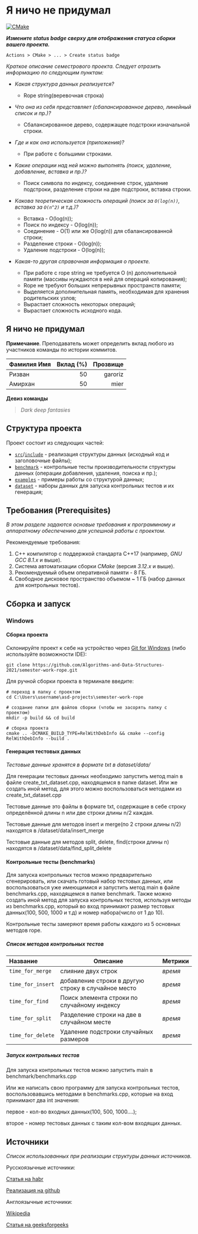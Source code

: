 # Я ничо не придумал

[![CMake](https://github.com/Algorithms-and-Data-Structures-2021/semester-work-rope/actions/workflows/cmake.yml/badge.svg)](https://github.com/Algorithms-and-Data-Structures-2021/semester-work-rope/actions/workflows/cmake.yml)

**_Измените status badge сверху для отображения статуса сборки вашего проекта._**

`Actions > CMake > ... > Create status badge`

_Краткое описание семестрового проекта. Следует отразить информацию по следующим пунктам:_

- _Какая структура данных реализуется?_
  - Rope string(веревочная строка)
  

- _Что она из себя представляет (сбалансированное дерево, линейный список и пр.)?_
  - Сбалансированное дерево, содержащее подстроки изначальной строки.
  

- _Где и как она используется (приложения)?_
  - При работе с большими строками.
  

- _Какие операции над ней можно выполнять (поиск, удаление, добавление, вставка и пр.)?_
  - Поиск символа по индексу, соединение строк, удаление подстроки, разделение строки на две подстроки, вставка строки. 


- _Какова теоретическая сложность операций (поиск за `O(log(n))`, вставка за `O(n^2)` и т.д.)?_
  - Вставка - O(log(n));
  - Поиск по индексу - O(log(n));
  - Соединение - O(1) или же O(log(n)) для сбалансированной строки;
  - Разделение строки - O(log(n));
  - Удаление подстроки - O(log(n));
  

- _Какая-то другая справочная информация о проекте._
  - При работе с rope string не требуется O (n) дополнительной памяти (массивы нуждаются в ней для операций копирования);
  - Rope не требуют больших непрерывных пространств памяти;
  - Выделяется дополнительная память, необходимая для хранения родительских узлов;
  - Вырастает сложность некоторых операций;
  - Вырастает сложность исходного кода.

## Я ничо не придумал

**Примечание**. Преподаватель может определить вклад любого из участников команды по истории коммитов.

| Фамилия Имя   | Вклад (%) | Прозвище              |
| :---          |   ---:    |  ---:                 |
| Ризван |    50     |  garoriz              |
| Амирхан   |    50     |  mier |


**Девиз команды**
> _Dark deep fantasies_

## Структура проекта

Проект состоит из следующих частей:

- [`src`](src)/[`include`](include) - реализация структуры данных (исходный код и заголовочные файлы);
- [`benchmark`](benchmark) - контрольные тесты производительности структуры данных (операции добавления, удаления,
  поиска и пр.);
- [`examples`](examples) - примеры работы со структурой данных;
- [`dataset`](dataset) - наборы данных для запуска контрольных тестов и их генерация;

## Требования (Prerequisites)

_В этом разделе задаются основые требования к программному и аппаратному обеспечению для успешной работы с проектом._

Рекомендуемые требования:

1. С++ компилятор c поддержкой стандарта C++17 (например, _GNU GCC 8.1.x_ и выше).
2. Система автоматизации сборки _CMake_ (версия _3.12.x_ и выше).
3. Рекомендуемый объем оперативной памяти - 8 ГБ.
4. Свободное дисковое пространство объемом ~ 1 ГБ (набор данных для контрольных тестов).

## Сборка и запуск

### Windows

#### Сборка проекта

Склонируйте проект к себе на устройство через [Git for Windows](https://gitforwindows.org/) (либо используйте
возможности IDE):

```shell
git clone https://github.com/Algorithms-and-Data-Structures-2021/semester-work-rope.git
```

Для ручной сборки проекта в терминале введите:

```shell
# переход в папку с проектом
cd C:\Users\username\asd-projects\semester-work-rope

# создание папки для файлов сборки (чтобы не засорять папку с проектом) 
mkdir -p build && cd build 

# сборка проекта
cmake .. -DCMAKE_BUILD_TYPE=RelWithDebInfo && cmake --config RelWithDebInfo --build . 
```

#### Генерация тестовых данных

_Тестовые данные хранятся в формате txt в dataset/data/_

Для генерации тестовых данных необходимо запустить метод main в файле create_txt_dataset.cpp, находящемся в папке dataset.
Или же создать иной метод, для этого можно воспользоваться методами из create_txt_dataset.cpp

Тестовые данные это файлы в формате txt, содержащие в себе строку определённой длины n или две строки длины n/2 каждая.

Тестовые данные для методов insert и merge(по 2 строки длины n/2) находятся в /dataset/data/insert_merge

Тестовые данные для методов split, delete, find(строки длины n) находятся в /dataset/data/find_split_delete

#### Контрольные тесты (benchmarks)

Для запуска контрольных тестов можно предварительно сгенерировать, или скачать готовый набор тестовых данных, или воспользоваться уже имеющимися и запустить метод main в файле benchmarks.cpp, находящемся в папке benchmark.
Также можно создать иной метод для запуска контрольных тестов, используя методы из benchmarks.cpp, который во вход принимают размер тестовых данных(100, 500, 1000 и т.д) и
 номер набора(число от 1 до 10).

Контрольные тесты замеряют время работы каждого из 5 основных методов rope.

##### Список методов контрольных тестов

| Название                  | Описание                                | Метрики         |
| :---                      | ---                                     | :---            |
| `time_for_merge` | слияние двух строк   | _время_         |
| `time_for_insert`           | добавление строки в другую строку в случайное место | _время_ |
| `time_for_find` | Поиск элемента строки по случайному индексу | _время_
| `time_for_split` | Разделение строки на две в случайном месте | _время_
| `time_for_delete` | Удаление подстроки случайных размеров | _время_

##### Запуск контрольных тестов

Для запуска контрольных тестов можно запустить main в benchmark/benchmarks.cpp

Или же написать свою программу для запуска контрольных тестов, воспользовавшись методами в benchmarks.cpp, которые на вход принимают
два int значения: 

первое - кол-во входных данных(100, 500, 1000....); 

второе - номер тестовых данных с таким кол-вом входящих данных.

## Источники

_Список использованных при реализации структуры данных источников._

Русскоязычные источники:

[Статья на habr](https://habr.com/ru/post/144736/)

[Реализация на github](https://github.com/sayan9112/rope/blob/master/rope.cpp)

Англоязычные источники:

[Wikipedia](https://en.wikipedia.org/wiki/Rope_(data_structure))

[Статья на geeksforgeeks](https://www.geeksforgeeks.org/ropes-data-structure-fast-string-concatenation/)
